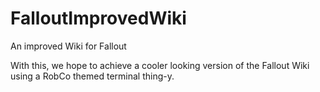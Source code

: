 FalloutImprovedWiki
===================

An improved Wiki for Fallout

With this, we hope to achieve a cooler looking version of the Fallout Wiki using a RobCo themed terminal thing-y.
